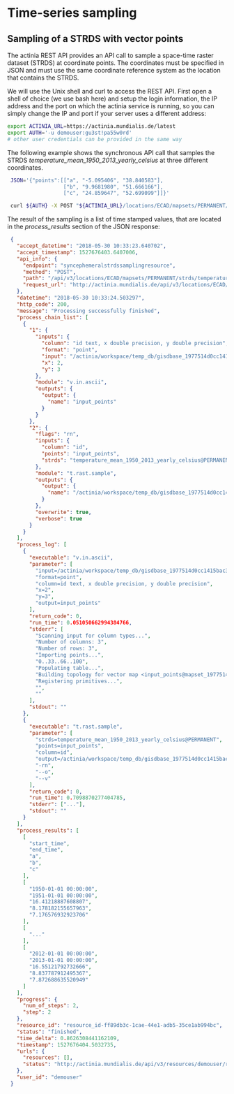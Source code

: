 # Time-series sampling

## Sampling of a STRDS with vector points

The actinia REST API provides an API call to sample a space-time raster
dataset (STRDS) at coordinate points. The coordinates must be specified
in JSON and must use the same coordinate reference system as the
location that contains the STRDS.

We will use the Unix shell and curl to access the REST API. First open a shell of choice (we use bash here) and setup the login information, the  IP address and the port on which the actinia service is running, so you can simply change the IP and port if your server uses a different
address:

```bash
export ACTINIA_URL=https://actinia.mundialis.de/latest
export AUTH='-u demouser:gu3st!pa55w0rd'
# other user credentials can be provided in the same way
```

The following example shows the synchronous API call that samples the
STRDS *temperature_mean_1950_2013_yearly_celsius* at three
different coordinates.

```bash
 JSON='{"points":[["a", "-5.095406", "38.840583"],
                  ["b", "9.9681980", "51.666166"],
                  ["c", "24.859647", "52.699099"]]}'

 curl ${AUTH} -X POST "${ACTINIA_URL}/locations/ECAD/mapsets/PERMANENT/strds/temperature_mean_1950_2013_yearly_celsius/sampling_sync" -H  "accept: application/json" -H  "content-type: application/json" -d "$JSON"
```

The result of the sampling is a list of time stamped values, that are
located in the *process_results* section of the JSON response:

```json
 {
   "accept_datetime": "2018-05-30 10:33:23.640702",
   "accept_timestamp": 1527676403.6407006,
   "api_info": {
     "endpoint": "syncephemeralstrdssamplingresource",
     "method": "POST",
     "path": "/api/v3/locations/ECAD/mapsets/PERMANENT/strds/temperature_mean_1950_2013_yearly_celsius/sampling_sync",
     "request_url": "http://actinia.mundialis.de/api/v3/locations/ECAD/mapsets/PERMANENT/strds/temperature_mean_1950_2013_yearly_celsius/sampling_sync"
   },
   "datetime": "2018-05-30 10:33:24.503297",
   "http_code": 200,
   "message": "Processing successfully finished",
   "process_chain_list": [
     {
       "1": {
         "inputs": {
           "column": "id text, x double precision, y double precision",
           "format": "point",
           "input": "/actinia/workspace/temp_db/gisdbase_1977514d0cc1415bac3a1722aa4f6e1e/.tmp/tmprpjtds__",
           "x": 2,
           "y": 3
         },
         "module": "v.in.ascii",
         "outputs": {
           "output": {
             "name": "input_points"
           }
         }
       },
       "2": {
         "flags": "rn",
         "inputs": {
           "column": "id",
           "points": "input_points",
           "strds": "temperature_mean_1950_2013_yearly_celsius@PERMANENT"
         },
         "module": "t.rast.sample",
         "outputs": {
           "output": {
             "name": "/actinia/workspace/temp_db/gisdbase_1977514d0cc1415bac3a1722aa4f6e1e/.tmp/tmpfsiu1fn1"
           }
         },
         "overwrite": true,
         "verbose": true
       }
     }
   ],
   "process_log": [
     {
       "executable": "v.in.ascii",
       "parameter": [
         "input=/actinia/workspace/temp_db/gisdbase_1977514d0cc1415bac3a1722aa4f6e1e/.tmp/tmprpjtds__",
         "format=point",
         "column=id text, x double precision, y double precision",
         "x=2",
         "y=3",
         "output=input_points"
       ],
       "return_code": 0,
       "run_time": 0.051050662994384766,
       "stderr": [
         "Scanning input for column types...",
         "Number of columns: 3",
         "Number of rows: 3",
         "Importing points...",
         "0..33..66..100",
         "Populating table...",
         "Building topology for vector map <input_points@mapset_1977514d0cc1415bac3a1722aa4f6e1e>...",
         "Registering primitives...",
         "",
         ""
       ],
       "stdout": ""
     },
     {
       "executable": "t.rast.sample",
       "parameter": [
         "strds=temperature_mean_1950_2013_yearly_celsius@PERMANENT",
         "points=input_points",
         "column=id",
         "output=/actinia/workspace/temp_db/gisdbase_1977514d0cc1415bac3a1722aa4f6e1e/.tmp/tmpfsiu1fn1",
         "-rn",
         "--o",
         "--v"
       ],
       "return_code": 0,
       "run_time": 0.7098870277404785,
       "stderr": ["..."],
       "stdout": ""
     }
   ],
   "process_results": [
     [
       "start_time",
       "end_time",
       "a",
       "b",
       "c"
     ],
     [
       "1950-01-01 00:00:00",
       "1951-01-01 00:00:00",
       "16.41218887608807",
       "8.178182155657963",
       "7.176576932923706"
     ],
     [
       "..."
     ],
     [
       "2012-01-01 00:00:00",
       "2013-01-01 00:00:00",
       "16.55121792732666",
       "8.837787912495367",
       "7.872688635520949"
     ]
   ],
   "progress": {
     "num_of_steps": 2,
     "step": 2
   },
   "resource_id": "resource_id-ff89db3c-1cae-44e1-adb5-35ce1ab994bc",
   "status": "finished",
   "time_delta": 0.8626308441162109,
   "timestamp": 1527676404.5032735,
   "urls": {
     "resources": [],
     "status": "http://actinia.mundialis.de/api/v3/resources/demouser/resource_id-ff89db3c-1cae-44e1-adb5-35ce1ab994bc"
   },
   "user_id": "demouser"
 }
```
